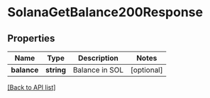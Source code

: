 # SolanaGetBalance200Response

## Properties

Name | Type | Description | Notes
------------ | ------------- | ------------- | -------------
**balance** | **string** | Balance in SOL | [optional]

[[Back to API list]](../../README.md#api-endpoints)
